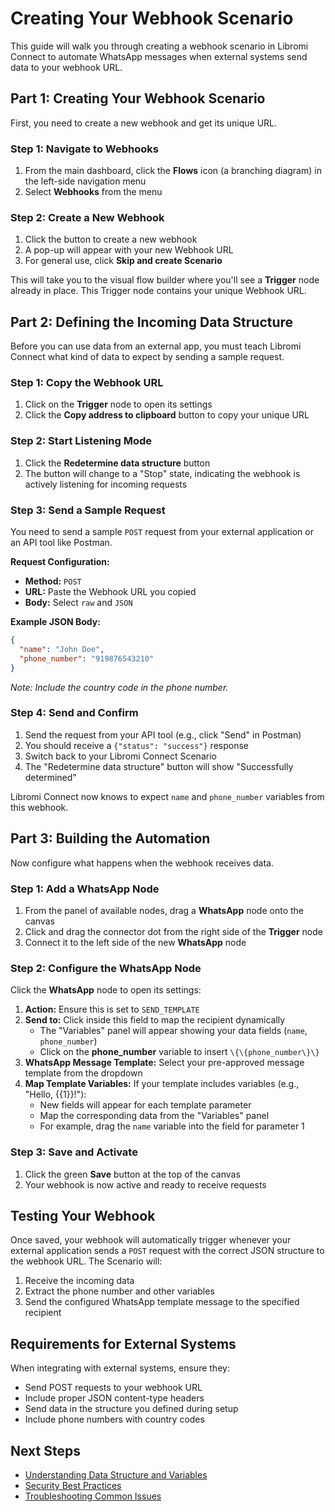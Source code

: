 # Creating Your Webhook Scenario

This guide will walk you through creating a webhook scenario in Libromi Connect to automate WhatsApp messages when external systems send data to your webhook URL.

## Part 1: Creating Your Webhook Scenario

First, you need to create a new webhook and get its unique URL.

### Step 1: Navigate to Webhooks

1. From the main dashboard, click the **Flows** icon (a branching diagram) in the left-side navigation menu
2. Select **Webhooks** from the menu

### Step 2: Create a New Webhook

1. Click the button to create a new webhook
2. A pop-up will appear with your new Webhook URL
3. For general use, click **Skip and create Scenario**

This will take you to the visual flow builder where you'll see a **Trigger** node already in place. This Trigger node contains your unique Webhook URL.

## Part 2: Defining the Incoming Data Structure

Before you can use data from an external app, you must teach Libromi Connect what kind of data to expect by sending a sample request.

### Step 1: Copy the Webhook URL

1. Click on the **Trigger** node to open its settings
2. Click the **Copy address to clipboard** button to copy your unique URL

### Step 2: Start Listening Mode

1. Click the **Redetermine data structure** button
2. The button will change to a "Stop" state, indicating the webhook is actively listening for incoming requests

### Step 3: Send a Sample Request

You need to send a sample `POST` request from your external application or an API tool like Postman.

**Request Configuration:**
- **Method:** `POST`
- **URL:** Paste the Webhook URL you copied
- **Body:** Select `raw` and `JSON`

**Example JSON Body:**
```json
{
  "name": "John Doe",
  "phone_number": "919876543210"
}
```

*Note: Include the country code in the phone number.*

### Step 4: Send and Confirm

1. Send the request from your API tool (e.g., click "Send" in Postman)
2. You should receive a `{"status": "success"}` response
3. Switch back to your Libromi Connect Scenario
4. The "Redetermine data structure" button will show "Successfully determined"

Libromi Connect now knows to expect `name` and `phone_number` variables from this webhook.

## Part 3: Building the Automation

Now configure what happens when the webhook receives data.

### Step 1: Add a WhatsApp Node

1. From the panel of available nodes, drag a **WhatsApp** node onto the canvas
2. Click and drag the connector dot from the right side of the **Trigger** node
3. Connect it to the left side of the new **WhatsApp** node

### Step 2: Configure the WhatsApp Node

Click the **WhatsApp** node to open its settings:

1. **Action:** Ensure this is set to `SEND_TEMPLATE`
2. **Send to:** Click inside this field to map the recipient dynamically
   - The "Variables" panel will appear showing your data fields (`name`, `phone_number`)
   - Click on the **phone_number** variable to insert `\{\{phone_number\}\}`
3. **WhatsApp Message Template:** Select your pre-approved message template from the dropdown
4. **Map Template Variables:** If your template includes variables (e.g., "Hello, \{\{1\}\}!"):
   - New fields will appear for each template parameter
   - Map the corresponding data from the "Variables" panel
   - For example, drag the `name` variable into the field for parameter 1

### Step 3: Save and Activate

1. Click the green **Save** button at the top of the canvas
2. Your webhook is now active and ready to receive requests

## Testing Your Webhook

Once saved, your webhook will automatically trigger whenever your external application sends a `POST` request with the correct JSON structure to the webhook URL. The Scenario will:

1. Receive the incoming data
2. Extract the phone number and other variables
3. Send the configured WhatsApp template message to the specified recipient

## Requirements for External Systems

When integrating with external systems, ensure they:

- Send POST requests to your webhook URL
- Include proper JSON content-type headers
- Send data in the structure you defined during setup
- Include phone numbers with country codes

## Next Steps

- [Understanding Data Structure and Variables](./events.md)
- [Security Best Practices](./security.md)
- [Troubleshooting Common Issues](./troubleshooting.md)